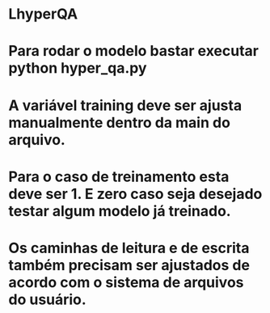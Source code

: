 # LhyperQA
# Para rodar o modelo bastar executar python hyper_qa.py
# A variável training deve ser ajusta manualmente dentro da main do arquivo.
# Para o caso de treinamento esta deve ser 1. E zero caso seja desejado testar algum modelo já treinado.
# Os caminhas de leitura e de escrita também precisam ser ajustados de acordo com o sistema de arquivos do usuário.